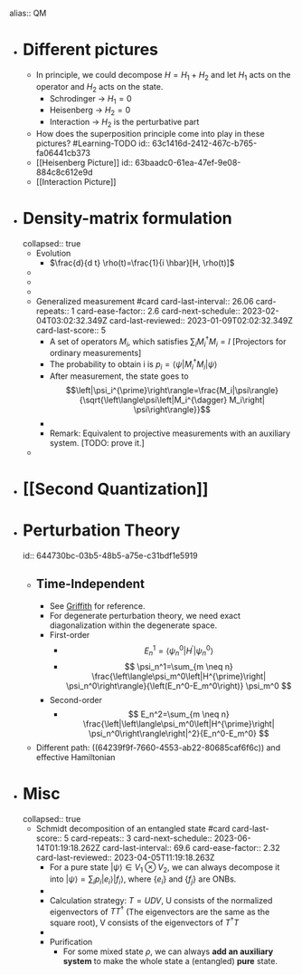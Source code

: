 alias:: QM

- # Different pictures
	- In principle, we could decompose $H=H_1+H_2$ and let $H_1$ acts on the operator and $H_2$ acts on the state.
		- Schrodinger -> $H_1=0$
		- Heisenberg -> $H_2=0$
		- Interaction -> $H_2$ is the perturbative part
	- How does the superposition principle come into play in these pictures? #Learning-TODO
	  id:: 63c1416d-2412-467c-b765-fa06441cb373
	- [[Heisenberg Picture]]
	  id:: 63baadc0-61ea-47ef-9e08-884c8c612e9d
	- [[Interaction Picture]]
- # Density-matrix formulation
  collapsed:: true
	- Evolution
		- $\frac{d}{d t} \rho(t)=\frac{1}{i \hbar}[H, \rho(t)]$
	-
	-
	-
	- Generalized measurement #card
	  card-last-interval:: 26.06
	  card-repeats:: 1
	  card-ease-factor:: 2.6
	  card-next-schedule:: 2023-02-04T03:02:32.349Z
	  card-last-reviewed:: 2023-01-09T02:02:32.349Z
	  card-last-score:: 5
		- A set of operators $M_i$, which satisfies $\sum_iM_i^\dag M_i=I$ [Projectors for ordinary measurements]
		- The probability to obtain i is $p_i=\left\langle\psi\left|M_i^{\dagger} M_i\right| \psi\right\rangle$
		- After measurement, the state goes to $$\left|\psi_i^{\prime}\right\rangle=\frac{M_i|\psi\rangle}{\sqrt{\left\langle\psi\left|M_i^{\dagger} M_i\right| \psi\right\rangle}}$$
		-
		- Remark: Equivalent to projective measurements with an auxiliary system. [TODO: prove it.]
	-
- # [[Second Quantization]]
- # Perturbation Theory
  id:: 644730bc-03b5-48b5-a75e-c31bdf1e5919
	- ## Time-Independent
		- See [Griffith](((64473628-1f5e-4716-ae6b-39422002886f))) for reference.
		- For degenerate perturbation theory, we need exact diagonalization within the degenerate space.
		- First-order
			- $$E_n^1=\left\langle\psi_n^0\left|H^{\prime}\right| \psi_n^0\right\rangle$$
			- $$
			  \psi_n^1=\sum_{m \neq n} \frac{\left\langle\psi_m^0\left|H^{\prime}\right| \psi_n^0\right\rangle}{\left(E_n^0-E_m^0\right)} \psi_m^0
			  $$
		- Second-order
			- $$
			  E_n^2=\sum_{m \neq n} \frac{\left|\left\langle\psi_m^0\left|H^{\prime}\right| \psi_n^0\right\rangle\right|^2}{E_n^0-E_m^0}
			  $$
	- Different path: ((64239f9f-7660-4553-ab22-80685caf6f6c)) and effective Hamiltonian
- # Misc
  collapsed:: true
	- Schmidt decomposition of an entangled state #card
	  card-last-score:: 5
	  card-repeats:: 3
	  card-next-schedule:: 2023-06-14T01:19:18.262Z
	  card-last-interval:: 69.6
	  card-ease-factor:: 2.32
	  card-last-reviewed:: 2023-04-05T11:19:18.263Z
		- For a pure state $|\psi\rangle\in V_1\otimes V_2$, we can always decompose it into $|\psi\rangle=\sum_ip_i|e_i\rangle| f_i\rangle$, where $\{e_i\}$ and $\{f_j\}$ are ONBs.
		-
		- Calculation strategy: $T=UDV$, U consists of the normalized eigenvectors of ${T T^\dag}$ (The eigenvectors are the same as the square root), V consists of the eigenvectors of ${T^\dag T}$
		-
		- Purification
			- For some mixed state $\rho$, we can always **add an auxiliary system** to make the whole state a (entangled) **pure** state.